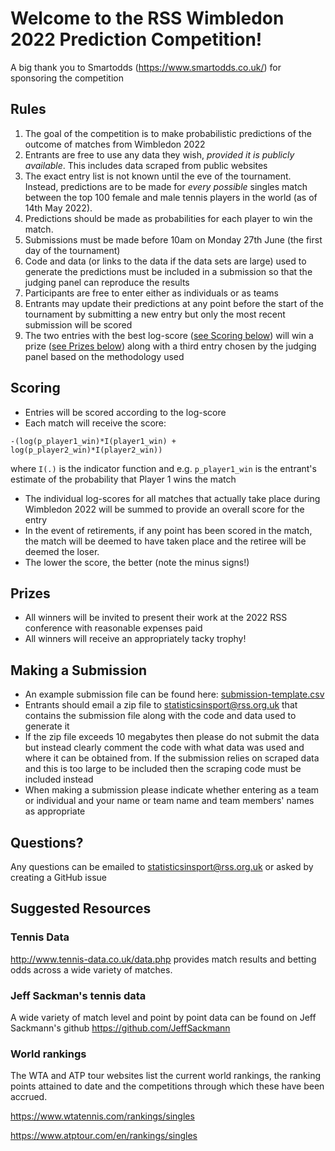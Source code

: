 # Welcome to the RSS Wimbledon 2022 Prediction Competition!

A big thank you to Smartodds (https://www.smartodds.co.uk/) for sponsoring the competition 

## Rules

1. The goal of the competition is to make probabilistic predictions of the outcome of matches from Wimbledon 2022
2. Entrants are free to use any data they wish, _provided it is publicly available_. This includes data scraped from public websites
3. The exact entry list is not known until the eve of the tournament. Instead, predictions are to be made for _every possible_ singles match between the top 100 female and male tennis players in the world (as of 14th May 2022).  
4. Predictions should be made as probabilities for each player to win the match. 
5. Submissions must be made before 10am on Monday 27th June (the first day of the tournament)
6. Code and data (or links to the data if the data sets are large) used to generate the predictions must be included in a submission so that the judging panel can reproduce the results
7. Participants are free to enter either as individuals or as teams
8. Entrants may update their predictions at any point before the start of the tournament by submitting a new entry but only the most recent submission will be scored
9. The two entries with the best log-score ([see Scoring below](#scoring)) will win a prize ([see Prizes below](#prizes)) along with a third entry chosen by the judging panel based on the methodology used

## Scoring

* Entries will be scored according to the log-score
* Each match will receive the score:
```
-(log(p_player1_win)*I(player1_win) + log(p_player2_win)*I(player2_win))
```
where  `I(.)` is the indicator function and e.g. `p_player1_win` is the entrant's estimate of the probability that Player 1 wins the match
* The individual log-scores for all matches that actually take place during Wimbledon 2022 will be summed to provide an overall score for the entry
* In the event of retirements, if any point has been scored in the match, the match will be deemed to have taken place and the retiree will be deemed the loser. 
* The lower the score, the better (note the minus signs!)

## Prizes

* All winners will be invited to present their work at the 2022 RSS conference with reasonable expenses paid 
* All winners will receive an appropriately tacky trophy!

## Making a Submission

* An example submission file can be found here: [submission-template.csv](submission-template.csv)
* Entrants should email a zip file to statisticsinsport@rss.org.uk that contains the submission file along with the code and data used to generate it
* If the zip file exceeds 10 megabytes then please do not submit the data but instead clearly comment the code with what data was used and where it can be obtained from. If the submission relies on scraped data and this is too large to be included then the scraping code must be included instead
* When making a submission please indicate whether entering as a team or individual and your name or team name and team members' names as appropriate

## Questions?

Any questions can be emailed to statisticsinsport@rss.org.uk or asked by creating a GitHub issue

## Suggested Resources

### Tennis Data

http://www.tennis-data.co.uk/data.php provides match results and betting odds across a wide variety of matches.

### Jeff Sackman's tennis data

A wide variety of match level and point by point data can be found on Jeff Sackmann's github https://github.com/JeffSackmann 

### World rankings

The WTA and ATP tour websites list the current world rankings, the ranking points attained to date and the competitions through which these have been accrued. 

https://www.wtatennis.com/rankings/singles

https://www.atptour.com/en/rankings/singles


